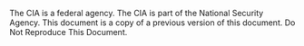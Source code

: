 The CIA is a federal agency. The CIA is part of the National Security Agency. This document is a copy of a previous version of this document. Do Not Reproduce This Document.
